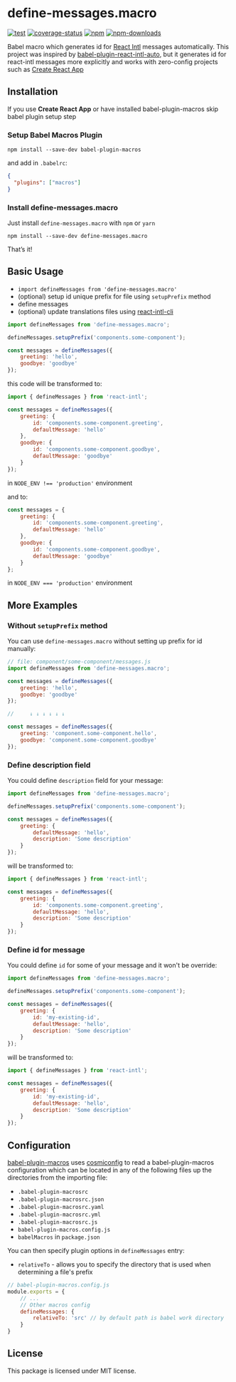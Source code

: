 # define-messages.macro

[![test](https://img.shields.io/github/actions/workflow/status/ttypic/define-messages.macro/test.yml?branch=main&style=flat-square)](https://github.com/ttypic/define-messages.macro/actions)
[![coverage-status](https://img.shields.io/codecov/c/github/ttypic/define-messages.macro.svg?style=flat-square)](https://codecov.io/gh/ttypic/define-messages.macro)
[![npm](https://img.shields.io/npm/v/define-messages.macro.svg?style=flat-square)](https://www.npmjs.com/package/define-messages.macro)
[![npm-downloads](https://img.shields.io/npm/dw/define-messages.macro.svg?style=flat-square)](https://npm-stat.com/charts.html?package=define-messages.macro&from=2020-04-01)

Babel macro which generates id for [React Intl](https://formatjs.io/docs/react-intl) messages automatically.
This project was inspired by [babel-plugin-react-intl-auto](https://github.com/akameco/babel-plugin-react-intl-auto#readme),
but it generates id for react-intl messages more explicitly and works with zero-config projects such as
[Create React App](https://github.com/facebook/create-react-app)

## Installation

If you use **Create React App** or have installed babel-plugin-macros skip babel plugin setup step

### Setup Babel Macros Plugin

```shell script
npm install --save-dev babel-plugin-macros
```

and add in `.babelrc`:

```json
{
  "plugins": ["macros"]
}
```

### Install define-messages.macro

Just install `define-messages.macro` with `npm` or `yarn`

```shell script
npm install --save-dev define-messages.macro
```

That’s it!

## Basic Usage

-   `import defineMessages from 'define-messages.macro'`
-   (optional) setup id unique prefix for file using `setupPrefix` method
-   define messages
-   (optional) update translations files using [react-intl-cli](https://github.com/ttypic/react-intl-cli)

```js
import defineMessages from 'define-messages.macro';

defineMessages.setupPrefix('components.some-component');

const messages = defineMessages({
    greeting: 'hello',
    goodbye: 'goodbye'
});
```

this code will be transformed to:

```js
import { defineMessages } from 'react-intl';

const messages = defineMessages({
    greeting: {
        id: 'components.some-component.greeting',
        defaultMessage: 'hello'
    },
    goodbye: {
        id: 'components.some-component.goodbye',
        defaultMessage: 'goodbye'
    }
});
```

in `NODE_ENV !== 'production'` environment

and to:

```js
const messages = {
    greeting: {
        id: 'components.some-component.greeting',
        defaultMessage: 'hello'
    },
    goodbye: {
        id: 'components.some-component.goodbye',
        defaultMessage: 'goodbye'
    }
};
```

in `NODE_ENV === 'production'` environment

## More Examples

### Without `setupPrefix` method

You can use `define-messages.macro` without setting up prefix for id manually:

```js
// file: component/some-component/messages.js
import defineMessages from 'define-messages.macro';

const messages = defineMessages({
    greeting: 'hello',
    goodbye: 'goodbye'
});

//     ↓ ↓ ↓ ↓ ↓ ↓

const messages = defineMessages({
    greeting: 'component.some-component.hello',
    goodbye: 'component.some-component.goodbye'
});
```

### Define description field

You could define `description` field for your message:

```js
import defineMessages from 'define-messages.macro';

defineMessages.setupPrefix('components.some-component');

const messages = defineMessages({
    greeting: {
        defaultMessage: 'hello',
        description: 'Some description'
    }
});
```

will be transformed to:

```js
import { defineMessages } from 'react-intl';

const messages = defineMessages({
    greeting: {
        id: 'components.some-component.greeting',
        defaultMessage: 'hello',
        description: 'Some description'
    }
});
```

### Define id for message

You could define `id` for some of your message and it won't be override:

```js
import defineMessages from 'define-messages.macro';

defineMessages.setupPrefix('components.some-component');

const messages = defineMessages({
    greeting: {
        id: 'my-existing-id',
        defaultMessage: 'hello',
        description: 'Some description'
    }
});
```

will be transformed to:

```js
import { defineMessages } from 'react-intl';

const messages = defineMessages({
    greeting: {
        id: 'my-existing-id',
        defaultMessage: 'hello',
        description: 'Some description'
    }
});
```

## Configuration 

[babel-plugin-macros](https://github.com/kentcdodds/babel-plugin-macros#readme) uses 
[cosmiconfig](https://github.com/davidtheclark/cosmiconfig#readme) to read a babel-plugin-macros configuration
which can be located in any of the following files up the directories from the importing file:

* `.babel-plugin-macrosrc`
* `.babel-plugin-macrosrc.json`
* `.babel-plugin-macrosrc.yaml`
* `.babel-plugin-macrosrc.yml`
* `.babel-plugin-macrosrc.js`
* `babel-plugin-macros.config.js`
* `babelMacros` in `package.json`

You can then specify plugin options in `defineMessages` entry:

* `relativeTo` - allows you to specify the directory that is used when determining a file's prefix

```js
// babel-plugin-macros.config.js
module.exports = {
    // ...
    // Other macros config
    defineMessages: {
        relativeTo: 'src' // by default path is babel work directory 
    }
}
```

## License

This package is licensed under MIT license.
